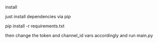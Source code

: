 install

just install dependencies via pip

 pip install -r requirements.txt 

then change the token and channel_id vars accordingly and run main.py